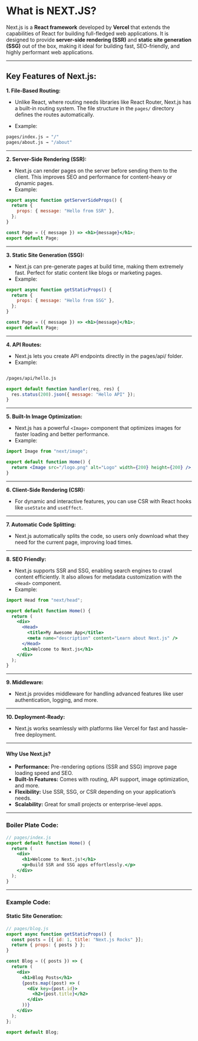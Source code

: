 # What is NEXT.JS?

Next.js is a **React framework** developed by **Vercel** that extends the capabilities of React for building full-fledged web applications. It is designed to provide **server-side rendering (SSR)** and **static site generation (SSG)** out of the box, making it ideal for building fast, SEO-friendly, and highly performant web applications.

---

## Key Features of Next.js:

**1. File-Based Routing:**

- Unlike React, where routing needs libraries like React Router, Next.js has a built-in routing system. The file structure in the `pages/` directory defines the routes automatically.

- Example:

```bash
pages/index.js → "/"
pages/about.js → "/about"
```

---

**2. Server-Side Rendering (SSR):**

- Next.js can render pages on the server before sending them to the client. This improves SEO and performance for content-heavy or dynamic pages.
- Example:

```jsx
export async function getServerSideProps() {
  return {
    props: { message: "Hello from SSR" },
  };
}

const Page = ({ message }) => <h1>{message}</h1>;
export default Page;
```

---

**3. Static Site Generation (SSG):**

- Next.js can pre-generate pages at build time, making them extremely fast. Perfect for static content like blogs or marketing pages.
- Example:

```jsx
export async function getStaticProps() {
  return {
    props: { message: "Hello from SSG" },
  };
}

const Page = ({ message }) => <h1>{message}</h1>;
export default Page;
```

---

**4. API Routes:**

- Next.js lets you create API endpoints directly in the pages/api/ folder.
- Example:

```bash

/pages/api/hello.js
```

```javascript
export default function handler(req, res) {
  res.status(200).json({ message: "Hello API" });
}
```

---

**5. Built-In Image Optimization:**

- Next.js has a powerful `<Image>` component that optimizes images for faster loading and better performance.
- Example:

```jsx
import Image from "next/image";

export default function Home() {
  return <Image src="/logo.png" alt="Logo" width={200} height={200} />;
}
```

---

**6. Client-Side Rendering (CSR):**

- For dynamic and interactive features, you can use CSR with React hooks like `useState` and `useEffect`.

---

**7. Automatic Code Splitting:**

- Next.js automatically splits the code, so users only download what they need for the current page, improving load times.

---

**8. SEO Friendly:**

- Next.js supports SSR and SSG, enabling search engines to crawl content efficiently. It also allows for metadata customization with the `<Head>` component.
- Example:

```jsx
import Head from "next/head";

export default function Home() {
  return (
    <div>
      <Head>
        <title>My Awesome App</title>
        <meta name="description" content="Learn about Next.js" />
      </Head>
      <h1>Welcome to Next.js</h1>
    </div>
  );
}
```

---

**9. Middleware:**

- Next.js provides middleware for handling advanced features like user authentication, logging, and more.

---

**10. Deployment-Ready:**

- Next.js works seamlessly with platforms like Vercel for fast and hassle-free deployment.

---

#### Why Use Next.js?

- **Performance:** Pre-rendering options (SSR and SSG) improve page loading speed and SEO.
- **Built-In Features:** Comes with routing, API support, image optimization, and more.
- **Flexibility:** Use SSR, SSG, or CSR depending on your application’s needs.
- **Scalability:** Great for small projects or enterprise-level apps.

---

### Boiler Plate Code:

```jsx
// pages/index.js
export default function Home() {
  return (
    <div>
      <h1>Welcome to Next.js!</h1>
      <p>Build SSR and SSG apps effortlessly.</p>
    </div>
  );
}
```

---

### Example Code:

#### Static Site Generation:

```jsx
// pages/blog.js
export async function getStaticProps() {
  const posts = [{ id: 1, title: "Next.js Rocks" }];
  return { props: { posts } };
}

const Blog = ({ posts }) => {
  return (
    <div>
      <h1>Blog Posts</h1>
      {posts.map((post) => (
        <div key={post.id}>
          <h2>{post.title}</h2>
        </div>
      ))}
    </div>
  );
};

export default Blog;
```

